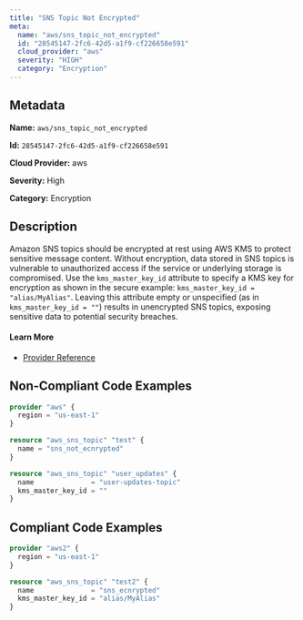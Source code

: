 ```yaml
---
title: "SNS Topic Not Encrypted"
meta:
  name: "aws/sns_topic_not_encrypted"
  id: "28545147-2fc6-42d5-a1f9-cf226658e591"
  cloud_provider: "aws"
  severity: "HIGH"
  category: "Encryption"
---
```


## Metadata
**Name:** `aws/sns_topic_not_encrypted`

**Id:** `28545147-2fc6-42d5-a1f9-cf226658e591`

**Cloud Provider:** aws

**Severity:** High

**Category:** Encryption

## Description
Amazon SNS topics should be encrypted at rest using AWS KMS to protect sensitive message content. Without encryption, data stored in SNS topics is vulnerable to unauthorized access if the service or underlying storage is compromised. Use the `kms_master_key_id` attribute to specify a KMS key for encryption as shown in the secure example: `kms_master_key_id = "alias/MyAlias"`. Leaving this attribute empty or unspecified (as in `kms_master_key_id = ""`) results in unencrypted SNS topics, exposing sensitive data to potential security breaches.

#### Learn More

 - [Provider Reference](https://registry.terraform.io/providers/hashicorp/aws/latest/docs/resources/sns_topic#kms_master_key_id)

## Non-Compliant Code Examples
```terraform
provider "aws" {
  region = "us-east-1"
}

resource "aws_sns_topic" "test" {
  name = "sns_not_ecnrypted"
}

```

```terraform
resource "aws_sns_topic" "user_updates" {
  name              = "user-updates-topic"
  kms_master_key_id = ""
}

```

## Compliant Code Examples
```terraform
provider "aws2" {
  region = "us-east-1"
}

resource "aws_sns_topic" "test2" {
  name              = "sns_ecnrypted"
  kms_master_key_id = "alias/MyAlias"
}

```